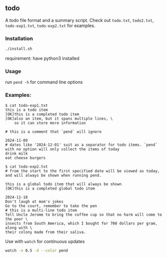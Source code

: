 ## todo

A todo file format and a summary script. Check out `todo.txt`, `todo2.txt`, `todo-exp1.txt`, `todo-exp2.txt` for examples.

### Installation

```sh
./install.sh
```

requirement: have python3 installed

### Usage

run `pend -h` for command line options

### Examples:

```todo
$ cat todo-exp1.txt
this is a todo item
[OK]this is a completed todo item
[OK]also an item, but it spans multiple lines, \
    so it can store more information

# this is a comment that `pend` will ignore

2024-11-09
# dates like '2024-12-01' suit as a separator for todo items. `pend` with no option will only collect the items of today
drink milk
eat cheese burgers

$ cat todo-exp2.txt
# from the start to the first specified date will be viewed as today,
and will always be shown when running pend.

this is a global todo item that will always be shown
[OK]this is a completed global todo item

2024-11-18
Don't laugh at mom's jokes
Go to the court, remember to take the pen
# this is a multi-line todo item
Tell Uncle Jerome to bring the coffee cup so that no harm will come to the poor \
insects from South America, which I bought for 700 dollars per gram, along with \
their colony made from their saliva.
```

Use with `watch` for continuous updates
```bash
watch -n 0.5 -d --color pend
```
